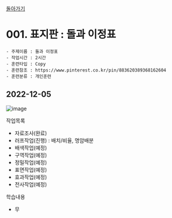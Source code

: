 [돌아가기](/Object-Artifact/README.md)

# 001. 표지판 : 돌과 이정표

```
- 주제이름 : 돌과 이정표
- 작업시간 : 2시간
- 훈련타입 : Copy
- 훈련참조 : https://www.pinterest.co.kr/pin/883620389368162604
- 훈련분류 : 개인훈련
```

## 2022-12-05
![image](https://user-images.githubusercontent.com/77244047/205514903-d2068bb9-1ab6-447c-a875-fa1f482434a8.png)

작업목록
- 자료조사(완료)
- 러프작업(진행) : 배치/비율, 명암배분
- 배색작업(예정)
- 구역작업(예정)
- 정밀작업(예정)
- 표면작업(예정)
- 효과작업(예정)
- 전사작업(예정)

학습내용
- 무
